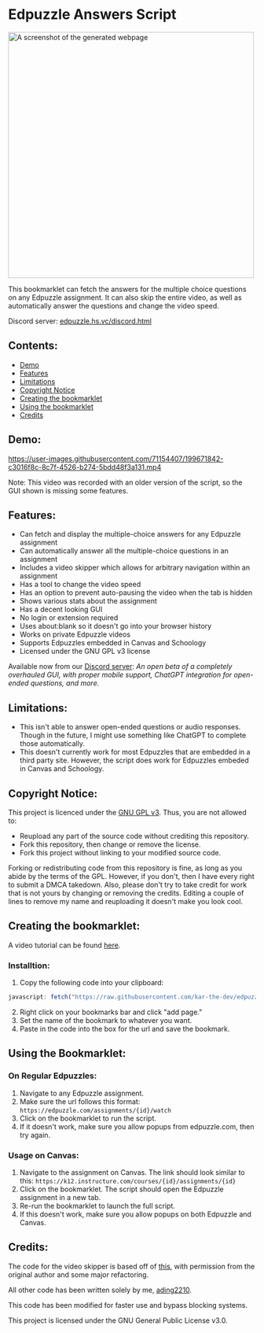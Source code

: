 # Edpuzzle Answers Script
<img src="https://raw.githubusercontent.com/ading2210/edpuzzle-answers/main/static/images/screenshot4.png" alt="A screenshot of the generated webpage" width="500"/>

This bookmarklet can fetch the answers for the multiple choice questions on any Edpuzzle assignment. It can also skip the entire video, as well as automatically answer the questions and change the video speed.

Discord server: [edpuzzle.hs.vc/discord.html](https://edpuzzle.hs.vc/discord.html)

## Contents:
  - [Demo](#demo)
  - [Features](#features)
  - [Limitations](#limitations)
  - [Copyright Notice](#copyright-notice)
  - [Creating the bookmarklet](#creating-the-bookmarklet)
  - [Using the bookmarklet](#using-the-bookmarklet)
  - [Credits](#credits)

## Demo: 
https://user-images.githubusercontent.com/71154407/199671842-c3016f8c-8c7f-4526-b274-5bdd48f3a131.mp4

Note: This video was recorded with an older version of the script, so the GUI shown is missing some features.

## Features:
 - Can fetch and display the multiple-choice answers for any Edpuzzle assignment
 - Can automatically answer all the multiple-choice questions in an assignment
 - Includes a video skipper which allows for arbitrary navigation within an assignment
 - Has a tool to change the video speed
 - Has an option to prevent auto-pausing the video when the tab is hidden
 - Shows various stats about the assignment
 - Has a decent looking GUI
 - No login or extension required
 - Uses about:blank so it doesn't go into your browser history
 - Works on private Edpuzzle videos
 - Supports Edpuzzles embedded in Canvas and Schoology
 - Licensed under the GNU GPL v3 license

Available now from our [Discord server](https://edpuzzle.hs.vc/discord.html): *An open beta of a completely overhauled GUI, with proper mobile support, ChatGPT integration for open-ended questions, and more.*

## Limitations:
 - This isn't able to answer open-ended questions or audio responses. Though in the future, I might use something like ChatGPT to complete those automatically. 
 - This doesn't currently work for most Edpuzzles that are embedded in a third party site. However, the script does work for Edpuzzles embeded in Canvas and Schoology.

## Copyright Notice:
This project is licenced under the [GNU GPL v3](https://github.com/ading2210/edpuzzle-answers/blob/main/LICENSE). Thus, you are not allowed to:
 - Reupload any part of the source code without crediting this repository.
 - Fork this repository, then change or remove the license.
 - Fork this project without linking to your modified source code. 

Forking or redistributing code from this repository is fine, as long as you abide by the terms of the GPL. However, if you don't, then I have every right to submit a DMCA takedown. Also, please don't try to take credit for work that is not yours by changing or removing the credits. Editing a couple of lines to remove my name and reuploading it doesn't make you look cool.

## Creating the bookmarklet:
A video tutorial can be found [here](https://www.youtube.com/watch?v=zxZzB2KXCkw).

### Installtion:
 1. Copy the following code into your clipboard:
 ```js
javascript: fetch("https://raw.githubusercontent.com/kar-the-dev/edpuzzle-answers/main/script.js").then(r => r.text()).then(r => eval(r))
 ```
 2. Right click on your bookmarks bar and click "add page."
 3. Set the name of the bookmark to whatever you want.
 4. Paste in the code into the box for the url and save the bookmark.

## Using the Bookmarklet: 
### On Regular Edpuzzles:
 1. Navigate to any Edpuzzle assignment.
 2. Make sure the url follows this format: `https://edpuzzle.com/assignments/{id}/watch`
 3. Click on the bookmarklet to run the script.
 4. If it doesn't work, make sure you allow popups from edpuzzle.com, then try again.

### Usage on Canvas:
 1. Navigate to the assignment on Canvas. The link should look similar to this: ```https://k12.instructure.com/courses/{id}/assignments/{id}```
 2. Click on the bookmarklet. The script should open the Edpuzzle assignment in a new tab.
 3. Re-run the bookmarklet to launch the full script.
 4. If this doesn't work, make sure you allow popups on both Edpuzzle and Canvas.

## Credits:
The code for the video skipper is based off of [this](https://github.com/ASmallYawn/EdpuzzleSkipper), with permission from the original author and some major refactoring.

All other code has been written solely by me, [ading2210](https://github.com/ading2210).

This code has been modified for faster use and bypass blocking systems.

This project is licensed under the GNU General Public License v3.0.
